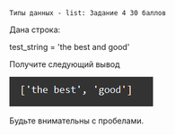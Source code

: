     Типы данных - list: Задание 4 30 баллов
Дана строка:

test_string = 'the best and good'

Получите следующий вывод

![img.png](img.png)

Будьте внимательны с пробелами.